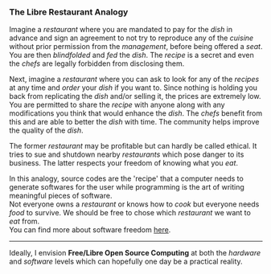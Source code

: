 ### The Libre Restaurant Analogy

Imagine a *restaurant* where you are mandated to pay for the *dish* in advance and sign an agreement to not try to reproduce any of the *cuisine* without prior permission from the *management*, before being offered a *seat*. You are then *blindfolded* and *fed* the *dish*. The *recipe* is a secret and even the *chefs* are legally forbidden from disclosing them.    

Next, imagine a *restaurant* where you can ask to look for any of the *recipes* at any time and *order* your *dish* if you want to. Since nothing is holding you back from replicating the *dish* and/or selling it, the prices are extremely low. You are permitted to share the *recipe* with anyone along with any modifications you think that would enhance the *dish*. The *chefs* benefit from this and are able to better the *dish* with time. The community helps improve the quality of the *dish*.    

The former *restaurant* may be profitable but can hardly be called ethical. It tries to sue and shutdown nearby *restaurants* which pose danger to its business. The latter respects your freedom of knowing what you *eat*.    

In this analogy, source codes are the 'recipe' that a computer needs to generate softwares for the user while programming is the art of writing meaningful pieces of software.         
Not everyone owns a *restaurant* or knows how to *cook* but everyone needs *food* to survive. We should be free to chose which *restaurant* we want to *eat* from.  
You can find more about software freedom [here](https://www.gnu.org/philosophy/free-sw.en.html).    

---

Ideally, I envision **Free/Libre Open Source Computing** at both the *hardware* and *software* levels which can hopefully one day be a practical reality.   

<!--
**pankajpatro703/pankajpatro703** is a ✨ _special_ ✨ repository because its `README.md` (this file) appears on your GitHub profile.
Here are some ideas to get you started:
- 🔭 I’m currently working on ...
- 🌱 I’m currently learning ...
- 👯 I’m looking to collaborate on ...
- 🤔 I’m looking for help with ...
- 💬 Ask me about ...
- 📫 How to reach me: ...
- 😄 Pronouns: ...
- ⚡ Fun fact: ...
-->
